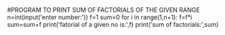 #PROGRAM TO PRINT SUM OF FACTORIALS OF THE GIVEN RANGE
n=int(input('enter number:'))
f=1 
sum=0
for i in range(1,n+1):
    f=f*i 
    sum=sum+f 
print('fatorial of a given no is:',f)
print('sum of factorials:',sum)
